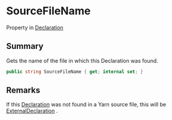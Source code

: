 # SourceFileName

Property in [Declaration](yarn.compiler.declaration.md)

## Summary

Gets the name of the file in which this Declaration was found.

```csharp
public string SourceFileName { get; internal set; }
```

## Remarks

If this [Declaration](yarn.compiler.declaration.md) was not found in a Yarn source file, this will be [ExternalDeclaration](yarn.compiler.declaration.externaldeclaration.md) .
